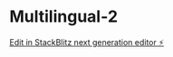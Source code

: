 # Multilingual-2

[Edit in StackBlitz next generation editor ⚡️](https://stackblitz.com/~/github.com/Aristote-code/Multilingual-2)